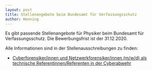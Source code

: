 ```yaml
---
layout: post
title: Stellenangebote beim Bundesamt für Verfassungsschutz
author: Henning
---
```


Es gibt passende Stellenangebote für Physiker beim Bundesamt für Verfassungsschutz.
Die Bewerbungsfrist ist der 31.12.2020.

Alle Informationen sind in der Stellenausschreibungen zu finden:

* [Cyberforensiker/innen und Netzwerkforensiker/innen (m/w/d) als technische Referentinnen/Referenten in der Cyberabwehr](dokumente/ausschreibungen_jobboerse/2020-11-12_bfv.pdf)
